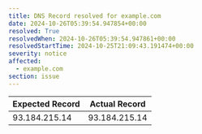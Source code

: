 ```yaml
---
title: DNS Record resolved for example.com
date: 2024-10-26T05:39:54.947854+00:00
resolved: True
resolvedWhen: 2024-10-26T05:39:54.947861+00:00
resolvedStartTime: 2024-10-25T21:09:43.191474+00:00
severity: notice
affected:
  - example.com
section: issue
---
```


| Expected Record  | Actual Record  |
|------------------|----------------|
| 93.184.215.14 | 93.184.215.14 |
